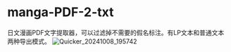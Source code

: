# manga-PDF-2-txt
日文漫画PDF文字提取器，可以过滤掉不需要的假名标注。有LP文本和普通文本两种导出模式。
![Quicker_20241008_195742](https://github.com/user-attachments/assets/a9634caa-0fc3-4a16-aa0e-881231bc87d4)
